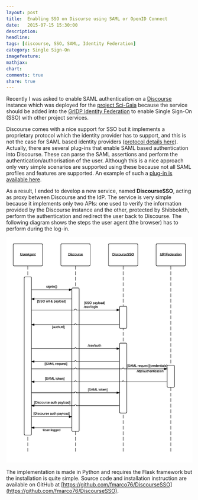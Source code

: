 ```yaml
---
layout: post
title:  Enabling SSO on Discurse using SAML or OpenID Connect
date:   2015-07-15 15:30:00
description:
headline:
tags: [discourse, SSO, SAML, Identity Federation]
category: Single Sign-On
imagefeature:
mathjax:
chart:
comments: true
share: true
---
```


Recently I was asked to enable SAML authentication on a
[Discourse](http://www.discourse.org) instance which was deployed for the [project
Sci-Gaia](http://discourse.sci-gaia.eu) because the service should be added into the
[GrIDP Identity Federation](https://gridp.garr.it) to enable Single Sign-On (SSO)
with other project services.

Discourse comes with a nice support for SSO but it implements a proprietary
protocol which the identity provider has to support, and this is not the case for
SAML based identity providers ([protocol details
here](https://meta.discourse.org/t/official-single-sign-on-for-discourse/13045)).
Actually, there are several plug-ins that enable SAML based authentication into
Discourse. These can parse the SAML assertions and perform the
authentication/authorisation of the user. Although this is a nice approach only
very simple scenarios are supported using these because not all SAML profiles
and features are supported. An example of such a [plug-in is available
here](https://github.com/PracticallyGreen/omniauth-saml).

As a result, I ended to develop a new service, named **DiscourseSSO**, acting as
proxy between Discourse and the IdP. The service is very simple because it
implements only two APIs: one used to verify the information provided by the
Discourse instance and the other, protected by Shibboleth, perform the
authentication and redirect the user back to Discourse. The following diagram
shows the steps the user agent (the browser) has to perform during the log-in.

![DiscourseSSO sequence diagram](/images/posts/DiscourseSSO.png)

The implementation is made in Python and requires the Flask framework
but the installation is quite simple. Source code and installation instruction are available
on GitHub at [https://github.com/fmarco76/DiscourseSSO](https://github.com/fmarco76/DiscourseSSO).
